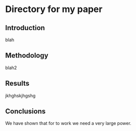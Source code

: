 # Directory for my paper

## Introduction

blah

## Methodology

blah2

## Results

jkhghskjhgshg

## Conclusions

We have shown that for to work we need a very large power.
